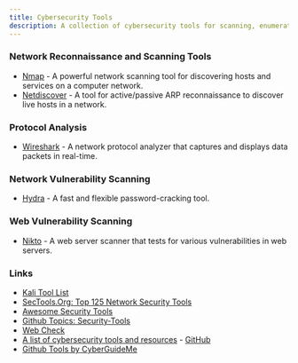 ```yaml
---
title: Cybersecurity Tools
description: A collection of cybersecurity tools for scanning, enumeration, and vulnerability assessment.
---
```


### Network Reconnaissance and Scanning Tools

- [Nmap](/networking/nmap) - A powerful network scanning tool for discovering hosts and services on a computer network.
- [Netdiscover](/networking/netdiscover) - A tool for active/passive ARP reconnaissance to discover live hosts in a network.

### Protocol Analysis

- [Wireshark](/networking/wireshark) - A network protocol analyzer that captures and displays data packets in real-time.

### Network Vulnerability Scanning

- [Hydra](/security/tools/hydra) - A fast and flexible password-cracking tool.

### Web Vulnerability Scanning

- [Nikto](/security/tools/nikto) - A web server scanner that tests for various vulnerabilities in web servers.

### Links

- [Kali Tool List](https://www.kali.org/tools/)
- [SecTools.Org: Top 125 Network Security Tools](https://sectools.org/)
- [Awesome Security Tools](https://github.com/sbilly/awesome-security)
- [Github Topics: Security-Tools](https://github.com/topics/security-tools)
- [Web Check](https://github.com/Lissy93/web-check)
- [A list of cybersecurity tools and resources](https://www.cybersources.site/) - [GitHub](https://github.com/bst04/CyberSources)
- [Github Tools by CyberGuideMe](https://github.com/cyberguideme/Tools)
